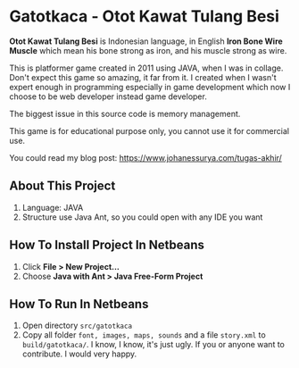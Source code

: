 
# Gatotkaca - Otot Kawat Tulang Besi

**Otot Kawat Tulang Besi** is Indonesian language, in English **Iron Bone Wire Muscle** which mean his bone strong as iron, and his muscle strong as wire.

This is platformer game created in 2011 using JAVA, when I was in collage. Don't expect this game so amazing, it far from it. I created when I wasn't expert enough in programming especially in game development which now I choose to be web developer instead game developer.

The biggest issue in this source code is memory management. 

This game is for educational purpose only, you cannot use it for commercial use.

You could read my blog post: https://www.johanessurya.com/tugas-akhir/

## About This Project

1. Language: JAVA
2. Structure use Java Ant, so you could open with any IDE you want

## How To Install Project In Netbeans

1. Click **File > New Project...**
2. Choose **Java with Ant > Java Free-Form Project**

## How To Run In Netbeans

1. Open directory `src/gatotkaca`
2. Copy all folder `font, images, maps, sounds` and a file `story.xml` to `build/gatotkaca/`. I know, I know, it's just ugly. If you or anyone want to contribute. I would very happy.